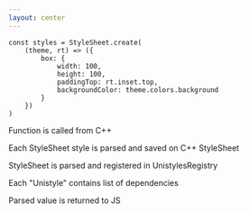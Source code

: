 ```yaml
---
layout: center
---
```


<div class="flex flex-row gap-20">

<div
    v-motion
    :initial="{ opacity: 0, y: -25, x: 0 }"
    :click-1="{ opacity: 1, y: -25, x: 250,  transition: { duration: 400, ease: 'easeIn' } }"
    :click-2="{ x: 50, y: -25, transition: { duration: 400, ease: 'easeIn' } }"
>

```tsx {2-9}
const styles = StyleSheet.create(
    (theme, rt) => ({
        box: {
            width: 100,
            height: 100,
            paddingTop: rt.inset.top,
            backgroundColor: theme.colors.background
        }
    })
)
```

</div>

<div 
    v-motion
    :initial="{ opacity: 0, x: -50 }"
    :click-2="{ opacity: 1, x: 0, transition: { delay: 100, duration: 400, ease: 'easeOut' } }"
    class="flex flex-col gap-2 -mt-4"
>

<p 
  v-motion
  :initial="{ opacity: 0, x: -50 }"
  :click-3="{ opacity: 1, x: 0, transition: { delay: 100, duration: 400, ease: 'easeOut' } }"
  :click-4="{ opacity: 0.3, x: 0, transition: { delay: 200, duration: 400, ease: 'easeOut' } }"
  class="font-geist text-lg text-pink-400"
>
  Function is called from C++
</p>

<p 
  v-motion
  :initial="{ opacity: 0, x: -50 }"
  :click-4="{ opacity: 1, x: 0, transition: { delay: 200, duration: 400, ease: 'easeOut' } }"
  :click-5="{ opacity: 0.3, x: 0, transition: { delay: 200, duration: 400, ease: 'easeOut' } }"
  class="font-geist text-lg"
>
  Each StyleSheet style is parsed and saved on C++ StyleSheet
</p>

<p 
  v-motion
  :initial="{ opacity: 0, x: -50 }"
  :click-5="{ opacity: 1, x: 0, transition: { delay: 300, duration: 400, ease: 'easeOut' } }"
  :click-6="{ opacity: 0.3, x: 0, transition: { delay: 200, duration: 400, ease: 'easeOut' } }"
  class="font-geist text-lg"
>
  StyleSheet is parsed and registered in UnistylesRegistry
</p>

<p 
  v-motion
  :initial="{ opacity: 0, x: -50 }"
  :click-6="{ opacity: 1, x: 0, transition: { delay: 400, duration: 400, ease: 'easeOut' } }"
  :click-7="{ opacity: 0.3, x: 0, transition: { delay: 200, duration: 400, ease: 'easeOut' } }"
  class="font-geist text-lg"
>
  Each "Unistyle" contains list of dependencies
</p>

<p 
  v-motion
  :initial="{ opacity: 0, x: -50 }"
  :click-7="{ opacity: 1, x: 0, transition: { delay: 500, duration: 400, ease: 'easeOut' } }"
  :click-8="{ opacity: 0.3, x: 0, transition: { delay: 200, duration: 400, ease: 'easeOut' } }"
  class="font-geist text-lg font-bold text-yellow-400"
>
  Parsed value is returned to JS
</p>

</div>

</div>


<!-- Click triggers -->
<div v-click class="absolute inset-0 pointer-events-none"></div>
<div v-click class="absolute inset-0 pointer-events-none"></div>
<div v-click class="absolute inset-0 pointer-events-none"></div>
<div v-click class="absolute inset-0 pointer-events-none"></div>
<div v-click class="absolute inset-0 pointer-events-none"></div>
<div v-click class="absolute inset-0 pointer-events-none"></div>
<div v-click class="absolute inset-0 pointer-events-none"></div>
